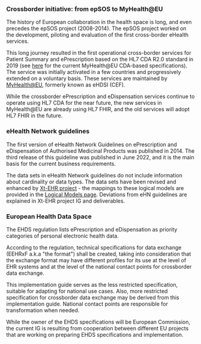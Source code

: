 
### Crossborder initiative: from epSOS to MyHealth@EU

The history of European collaboration in the health space is long, and even precedes the epSOS project (2008-2014). The epSOS project worked on the development, piloting and evaluation of the first cross-border eHealth services.

This long journey resulted in the first operational cross-border services for Patient Summary and ePrescription based on the HL7 CDA R2.0 standard in 2019 (see [here](https://art-decor.ehdsi.eu/art-decor/decor-templates--epsos-) for the current MyHealth@EU CDA-based specifications). The service was initially activated in a few countries and progressively extended on a voluntary basis. These services are maintained by [MyHealth@EU](https://health.ec.europa.eu/ehealth-digital-health-and-care/electronic-cross-border-health-services_en), formerly known as eHDSI (CEF).

While the crossborder ePrescription and eDispensation services continue to operate using HL7 CDA for the near future, the new services in MyHealth@EU are already using HL7 FHIR, and the old services will adopt HL7 FHIR in the future.  

### eHealth Network guidelines

The first version of eHealth Network Guidelines on ePrescription and eDispensation of Authorised Medicinal Products was published in 2014. The third release of this guideline was published in June 2022, and it is the main basis for the current business requirements.

The data sets in eHealth Network guidelines do not include information about cardinality or data types. The data sets have been revised and enhanced by [Xt-EHR project](https://www.xt-ehr.eu/) - the mappings to these logical models are provided in the [Logical Models page](logicalmodels.html). Deviations from eHN guidelines are explained in Xt-EHR project IG and deliverables.  


### European Health Data Space

The EHDS regulation lists ePrescription and eDispensation as priority categories of personal electronic health data.  

According to the regulation, technical specifications for data exchange (EEHRxF a.k.a "the format") shall be created, taking into consideration that the exchange format may have different profiles for its use at the level of EHR systems and at the level of the national contact points for crossborder data exchange. 

This implementation guide serves as the less restricted specification, suitable for adapting for national use cases. Also, more restricted specification for crossborder data exchange may be derived from this implementation guide. National contact points are responsible for transformation when needed.

While the owner of the EHDS specifications will be European Commission, the current IG is resulting from cooperation between different EU projects that are working on preparing EHDS specifications and implementation. 